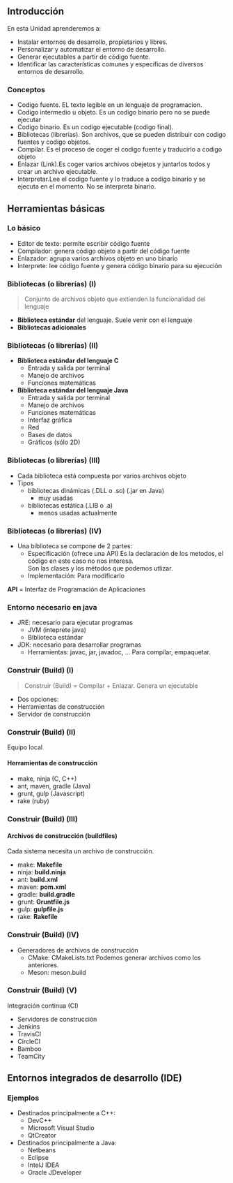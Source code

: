 ## Introducción


En esta Unidad aprenderemos a:

- Instalar entornos de desarrollo, propietarios y libres.
- Personalizar y automatizar el entorno de desarrollo.
- Generar ejecutables a partir de código fuente.
- Identificar las características comunes y específicas de diversos entornos de desarrollo.


### Conceptos

- Codigo fuente. EL texto  legible en un lenguaje de programacion.
- Codigo intermedio u objeto. Es un codigo binario pero no se puede ejecutar
- Codigo binario. Es un codigo ejecutable (codigo final).
- Bibliotecas (librerías). Son archivos, que se pueden distribuir con codigo fuentes y codigo objetos.
- Compilar. Es el proceso de coger el codigo fuente y traducirlo a codigo objeto
- Enlazar (Link).Es coger varios archivos obejetos y juntarlos todos y crear un archivo ejecutable.
- Interpretar.Lee el codigo fuente y lo traduce a codigo binario y se ejecuta en el momento. No se interpreta binario.



## Herramientas básicas


### Lo básico

- Editor de texto: permite escribir código fuente
- Compilador: genera código objeto a partir del código fuente
- Enlazador: agrupa varios archivos objeto en uno binario
- Interprete: lee código fuente y genera código binario para su ejecución


### Bibliotecas (o librerías) (I)

> Conjunto de archivos objeto que extienden la funcionalidad del lenguaje

- __Biblioteca estándar__ del lenguaje. Suele venir con el lenguaje
- __Bibliotecas adicionales__ 


### Bibliotecas (o librerías) (II)

- __Biblioteca estándar del lenguaje C__
  - Entrada y salida por terminal
  - Manejo de archivos
  - Funciones matemáticas
- __Biblioteca estándar del lenguaje Java__
  - Entrada y salida por terminal
  - Manejo de archivos
  - Funciones matemáticas
  - Interfaz gráfica 
  - Red
  - Bases de datos
  - Gráficos (sólo 2D)


### Bibliotecas (o librerías) (III)

- Cada biblioteca está compuesta por varios archivos objeto
- Tipos
  - bibliotecas dinámicas (.DLL o .so) (.jar en Java)
    - muy usadas
  - bibliotecas estática (.LIB o .a)
    - menos usadas actualmente


### Bibliotecas (o librerías) (IV)

- Una biblioteca se compone de 2 partes:
  - Especificación (ofrece una API) Es la declaración de los metodos, el código en este caso no nos interesa.                                       
  Son las clases y los métodos que podemos utlizar.
  - Implementación: Para modificarlo

__API__ = Interfaz de Programación de Aplicaciones


### Entorno necesario en java

- JRE: necesario para ejecutar programas
  - JVM (inteprete java)
  - Biblioteca estándar
- JDK: necesario para desarrollar programas
  - Herramientas: javac, jar, javadoc, ... Para compilar, empaquetar.


### Construir (Build) (I) 

> Construir (Build) = Compilar + Enlazar.  Genera un ejecutable

- Dos opciones:
 - Herramientas de construcción
 - Servidor de construcción


### Construir (Build) (II) 
   Equipo local
#### __Herramientas de construcción__

  - make, ninja (C, C++)
  - ant, maven, gradle (Java)
  - grunt, gulp (Javascript)
  - rake (ruby)


### Construir (Build) (III) 
#### __Archivos de construcción (buildfiles)__

Cada sistema necesita un archivo de construcción.
  - make: __Makefile__
  - ninja: __build.ninja__
  - ant: __build.xml__
  - maven: __pom.xml__
  - gradle: __build.gradle__
  - grunt: __Gruntfile.js__
  - gulp: __gulpfile.js__
  - rake: __Rakefile__


### Construir (Build) (IV) 

- Generadores de archivos de construcción
  - CMake: CMakeLists.txt Podemos generar archivos como los anteriores.
  - Meson: meson.build  


### Construir (Build) (V) 

Integración continua (CI)

 - Servidores de construcción
  - Jenkins 
  - TravisCI
  - CircleCI
  - Bamboo
  - TeamCity



## Entornos integrados de desarrollo (IDE)


### Ejemplos

- Destinados principalmente a C++:
  - DevC++
  - Microsoft Visual Studio
  - QtCreator
- Destinados principalmente a Java:
  - Netbeans
  - Eclipse
  - IntelJ IDEA
  - Oracle JDeveloper

 
